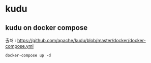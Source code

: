 # kudu  

## kudu on docker compose 

출처 : https://github.com/apache/kudu/blob/master/docker/docker-compose.yml

```shell
docker-compose up -d
```
